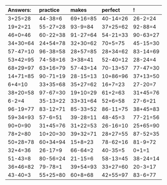 | Answers: | practice | makes | perfect | ! |
| :--- | :--- | :--- | :--- | :--- |
| 3+25=28 | 44-38=6 | 69+16=85 | 40-14=26 | 26-2=24 | 
| 19+2=21 | 55-27=28 | 93-9=84 | 37+25=62 | 92-88=4 | 
| 46+0=46 | 60-22=38 | 91-27=64 | 54-21=33 | 90-63=27 | 
| 34+30=64 | 24+54=78 | 32+30=62 | 70+5=75 | 45-15=30 | 
| 57-47=10 | 96-38=58 | 28+57=85 | 28+34=62 | 83-14=69 | 
| 53+42=95 | 74-58=16 | 3+38=41 | 52-40=12 | 28-24=4 | 
| 68+29=97 | 63+16=79 | 57-43=14 | 70-13=57 | 77-47=30 | 
| 14+71=85 | 90-71=19 | 28-15=13 | 10+86=96 | 37+13=50 | 
| 6+4=10 | 33+35=68 | 35+27=62 | 16+7=23 | 27-20=7 | 
| 38+20=58 | 97-67=30 | 19+10=29 | 61+2=63 | 31+45=76 | 
| 6-2=4 | 35-13=22 | 33+31=64 | 52+6=58 | 27-6=21 | 
| 96-19=77 | 83-12=71 | 85-33=52 | 86-11=75 | 38+45=83 | 
| 59+34=93 | 57-6=51 | 39-28=11 | 48-45=3 | 77-21=56 | 
| 90+0=90 | 31+45=76 | 31+22=53 | 26-16=10 | 25+65=90 | 
| 78+2=80 | 10+20=30 | 39+32=71 | 28+27=55 | 87-52=35 | 
| 50+28=78 | 60+34=94 | 15+8=23 | 78-62=16 | 81-9=72 | 
| 32+4=36 | 26-17=9 | 66-64=2 | 40-35=5 | 0+1=1 | 
| 51-43=8 | 80-56=24 | 21-15=6 | 58-13=45 | 38-24=14 | 
| 36+46=82 | 79-78=1 | 39+54=93 | 33+27=60 | 20-3=17 | 
| 43-40=3 | 55+25=80 | 60+8=68 | 42+55=97 | 83-6=77 | 
